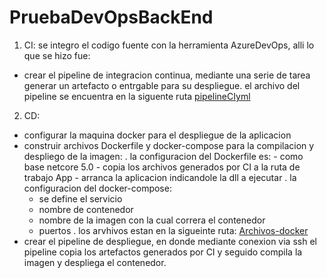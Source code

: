 # PruebaDevOpsBackEnd
1. CI:
se integro el codigo fuente con la herramienta AzureDevOps, alli lo que se hizo fue:
 - crear el pipeline de integracion continua, mediante una serie de tarea generar un artefacto o entrgable para su despliegue.
 el archivo del pipeline se encuentra en la siguente ruta [pipelineCIyml](https://github.com/fredypinto/PruebaDevOpsBackEnd/blob/main/azure-pipelines.yml)
 
2. CD:
 - configurar la maquina docker para el despliegue de la aplicacion
 - construir archivos Dockerfile y docker-compose para la compilacion y despliego de la imagen:
     . la configuracion del Dockerfile es:
       - como base netcore 5.0
       - copia los archivos generados por CI a la ruta de trabajo App 
       - arranca la aplicacion indicandole la dll a ejecutar
     . la configuracion del docker-compose:
      - se define el servicio 
      - nombre de contenedor
      - nombre de la imagen con la cual correra el contenedor
      - puertos
     . los arvhivos estan en la sigueinte ruta: [Archivos-docker](https://github.com/fredypinto/PruebaDevOpsBackEnd/tree/main/DockerFile)
 - crear el pipeline de despliegue, en donde mediante conexion via ssh el pipeline copia los artefactos generados por CI y seguido compila la imagen y despliega el  contenedor.